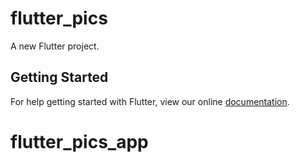 # flutter_pics

A new Flutter project.

## Getting Started

For help getting started with Flutter, view our online
[documentation](https://flutter.io/).
# flutter_pics_app
